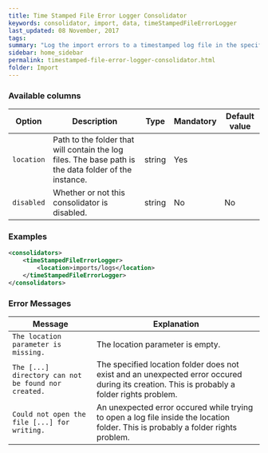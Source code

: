 ```yaml
---
title: Time Stamped File Error Logger Consolidator
keywords: consolidator, import, data, timeStampedFileErrorLogger
last_updated: 08 November, 2017
tags:
summary: "Log the import errors to a timestamped log file in the specified folder."
sidebar: home_sidebar
permalink: timestamped-file-error-logger-consolidator.html
folder: Import
---
```



### Available columns

Option | Description | Type | Mandatory | Default value
--- | --- | --- | --- | ---
`location` | Path to the folder that will contain the log files. The base path is the data folder of the instance.|	string | Yes	
`disabled` | Whether or not this consolidator is disabled.|	string | No | No


### Examples

```xml 
<consolidators>
	<timeStampedFileErrorLogger>
		<location>imports/logs</location>
	</timeStampedFileErrorLogger>
</consolidators>
```

### Error Messages

Message | Explanation
---- | ----
`The location parameter is missing.` | The location parameter is empty.
`The [...] directory can not be found nor created.` | The specified location folder does not exist and an unexpected error occured during its creation. This is probably a folder rights problem.
`Could not open the file [...] for writing.` | An unexpected error occured while trying to open a log file inside the location folder. This is probably a folder rights problem.
